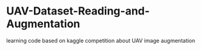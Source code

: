 # UAV-Dataset-Reading-and-Augmentation
learning code based on kaggle competition about UAV image augmentation
